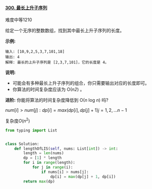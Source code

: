 #### [300. 最长上升子序列](https://leetcode-cn.com/problems/longest-increasing-subsequence/)

难度中等1210

给定一个无序的整数数组，找到其中最长上升子序列的长度。

**示例:**

```
输入: [10,9,2,5,3,7,101,18]
输出: 4 
解释: 最长的上升子序列是 [2,3,7,101]，它的长度是 4。
```

**说明:**

-   可能会有多种最长上升子序列的组合，你只需要输出对应的长度即可。
-   你算法的时间复杂度应该为 O(*n2*) 。

**进阶:** 你能将算法的时间复杂度降低到 O(*n* log *n*) 吗?





$num[i] > num[j]: dp[i]=max(dp[i],dp[j]+1) j=1,2,...n-1$

复杂度$O(n^2)$

```python
from typing import List


class Solution:
    def lengthOfLIS(self, nums: List[int]) -> int:
        length = len(nums)
        dp = [1] * length
        for i in range(length):
            for j in range(i):
                if nums[i] > nums[j]:
                    dp[i] = max(dp[j] + 1, dp[i])
        return max(dp)

```



